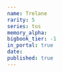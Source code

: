 ```yaml
---
name: Trelane
rarity: 5
series: tos
memory_alpha:
bigbook_tier: -1
in_portal: true
date:
published: true
---
```



